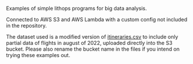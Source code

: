 Examples of simple lithops programs for big data analysis.

Connected to AWS S3 and AWS Lambda with a custom config not included in the repository.

The dataset used is a modified version of [itineraries.csv](https://www.kaggle.com/datasets/dilwong/flightprices) to include only partial data of flights in august of 2022, uploaded directly into the S3 bucket.
Please also rename the bucket name in the files if you intend on trying these examples out.